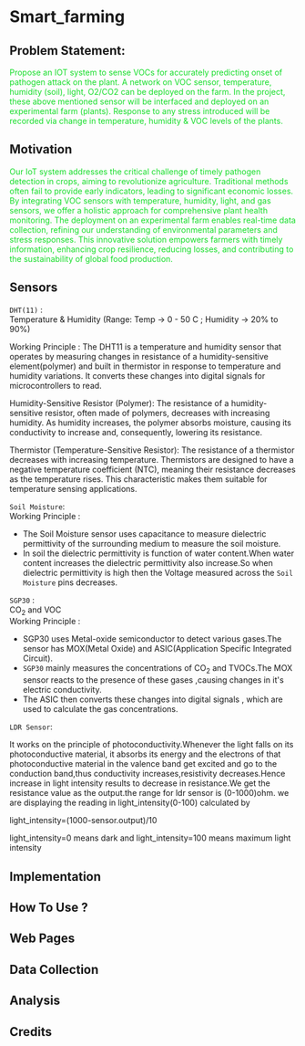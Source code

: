 # Smart_farming

## Problem Statement:

 <p style = "color :#16DE2A;">Propose an IOT system to sense VOCs for accurately predicting onset of pathogen attack on the plant. A network on VOC sensor, temperature, humidity (soil), light, O2/CO2 can be deployed on the farm. In the project, these above mentioned sensor will be interfaced and deployed on an experimental farm (plants). Response to any stress introduced will be recorded via change in temperature, humidity & VOC levels of the plants.</p>
	
## Motivation
<p style = "color :#16DE2A;">Our IoT system addresses the critical challenge of timely pathogen detection in crops, aiming to revolutionize agriculture. Traditional methods often fail to provide early indicators, leading to significant economic losses. By integrating VOC sensors with temperature, humidity, light, and gas sensors, we offer a holistic approach for comprehensive plant health monitoring. The deployment on an experimental farm enables real-time data collection, refining our understanding of environmental parameters and stress responses. This innovative solution empowers farmers with timely information, enhancing crop resilience, reducing losses, and contributing to the sustainability of global food production.</p>

## Sensors 
`DHT(11)` :   
Temperature & Humidity (Range: Temp -> 0 - 50 C ; Humidity -> 20% to 90%)

Working Principle : The DHT11 is a temperature and humidity sensor that operates by measuring changes in resistance of a humidity-sensitive element(polymer) and built in thermistor in response to temperature and humidity variations. It converts these changes into digital signals for microcontrollers to read.​

Humidity-Sensitive Resistor (Polymer): The resistance of a humidity-sensitive resistor, often made of polymers, decreases with increasing humidity. As humidity increases, the polymer absorbs moisture, causing its conductivity to increase and, consequently, lowering its resistance.

Thermistor (Temperature-Sensitive Resistor): The resistance of a thermistor decreases with increasing temperature. Thermistors are designed to have a negative temperature coefficient (NTC), meaning their resistance decreases as the temperature rises. This characteristic makes them suitable for temperature sensing applications.

`Soil Moisture`:   
Working Principle : 
- The Soil Moisture sensor uses capacitance to measure dielectric permittivity of the surrounding medium to measure the soil moisture.
- In soil the dielectric permittivity is function of water content.When water content increases the dielectric permittivity also increase.So when dielectric permittivity is high then the Voltage measured across the `Soil Moisture` pins decreases.

`SGP30` :    
CO<sub>2</sub> and VOC  
Working Principle : 
- SGP30 uses Metal-oxide semiconductor to detect various gases.The sensor has MOX(Metal Oxide) and ASIC(Application Specific Integrated Circuit).
- `SGP30` mainly measures the concentrations of CO<sub>2</sub> and TVOCs.The MOX sensor reacts to the presence of these gases ,causing changes in it's electric conductivity.
- The ASIC then converts these changes into digital signals , which are used to calculate the gas concentrations.

`LDR Sensor`:<br>
<p>It works on the principle of photoconductivity.Whenever the light falls on its photoconductive material, it absorbs its energy and the electrons of that photoconductive material in the valence band get excited and go to the conduction band,thus conductivity increases,resistivity decreases.Hence increase in light intensity results to decrease in resistance.We get the resistance value as the output.the range for ldr sensor is (0-1000)ohm.
we are displaying the reading in light_intensity(0-100) calculated by</p>
<p>light_intensity=(1000-sensor.output)/10</p>
<p>light_intensity=0 means dark and light_intensity=100 means maximum light intensity</p>

## Implementation

## How To Use ?

## Web Pages

## Data Collection

## Analysis


## Credits
